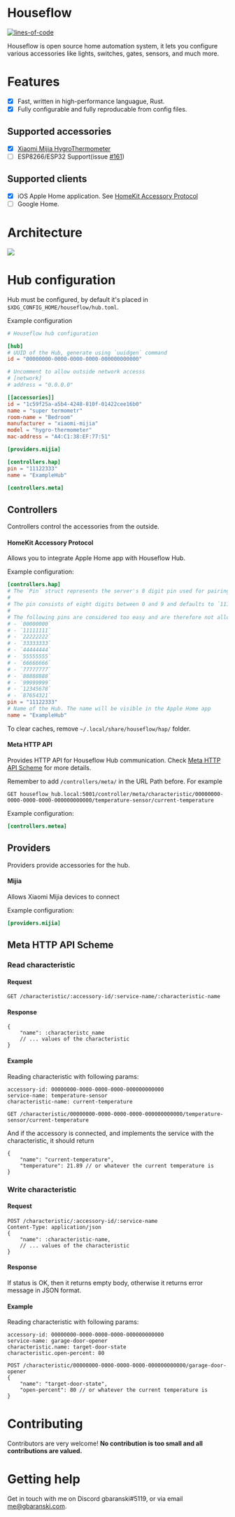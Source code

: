 # Houseflow

[![lines-of-code](https://img.shields.io/tokei/lines/github/gbaranski/houseflow)](https://github.com/gbaranski/houseflow)

Houseflow is open source home automation system, it lets you configure various accessories like lights, switches, gates, sensors, and much more.

# Features

- [x] Fast, written in high-performance languague, Rust.
- [x] Fully configurable and fully reproducable from config files.

## Supported accessories

- [X] [Xiaomi Mijia HygroThermometer](https://www.xiaomiproducts.nl/en/xiaomi-mijia-bluetooth-thermometer-and-hygrometer.html)
- [ ] ESP8266/ESP32 Support(issue [#161](https://github.com/gbaranski/houseflow/issues/161))

## Supported clients

- [X] iOS Apple Home application. See [HomeKit Accessory Protocol](#homekit-accessory-protocol)
- [ ] Google Home.

# Architecture

<img src="./docs/architecture.svg">

# Hub configuration

Hub must be configured, by default it's placed in `$XDG_CONFIG_HOME/houseflow/hub.toml`.

Example configuration

```toml
# Houseflow hub configuration

[hub]
# UUID of the Hub, generate using `uuidgen` command
id = "00000000-0000-0000-0000-000000000000"

# Uncomment to allow outside network accesss
# [network]
# address = "0.0.0.0"

[[accessories]]
id = "1c59f25a-a5b4-4248-810f-01422cee16b0"
name = "super termometr"
room-name = "Bedroom"
manufacturer = "xiaomi-mijia"
model = "hygro-thermometer"
mac-address = "A4:C1:38:EF:77:51"

[providers.mijia]

[controllers.hap]
pin = "11122333"
name = "ExampleHub"

[controllers.meta]
```

## Controllers

Controllers control the accessories from the outside.

#### HomeKit Accessory Protocol

Allows you to integrate Apple Home app with Houseflow Hub.

Example configuration:
```toml
[controllers.hap]
# The `Pin` struct represents the server's 8 digit pin used for pairing.
#
# The pin consists of eight digits between 0 and 9 and defaults to `11122333`.
#
# The following pins are considered too easy and are therefore not allowed:
# - `00000000`
# - `11111111`
# - `22222222`
# - `33333333`
# - `44444444`
# - `55555555`
# - `66666666`
# - `77777777`
# - `88888888`
# - `99999999`
# - `12345678`
# - `87654321`
pin = "11122333"
# Name of the Hub. The name will be visible in the Apple Home app
name = "ExampleHub"
```

To clear caches, remove `~/.local/share/houseflow/hap/` folder.

#### Meta HTTP API

Provides HTTP API for Houseflow Hub communication.
Check [Meta HTTP API Scheme](#meta-http-api-scheme) for more details.

Remember to add `/controllers/meta/` in the URL Path before. For example 
```
GET houseflow_hub.local:5001/controller/meta/characteristic/00000000-0000-0000-0000-000000000000/temperature-sensor/current-temperature
```

Example configuration:
```toml
[controllers.metea]
```

## Providers

Providers provide accessories for the hub.

#### Mijia

Allows Xiaomi Mijia devices to connect

Example configuration:

```toml
[providers.mijia]
```


## Meta HTTP API Scheme

### Read characteristic

#### Request
```
GET /characteristic/:accessory-id/:service-name/:characteristic-name
```

#### Response

```jsonc
{
    "name": :characteristc_name
    // ... values of the characteristic
}
```

#### Example

Reading characteristic with following params:
```
accessory-id: 00000000-0000-0000-0000-000000000000
service-name: temperature-sensor
characteristic-name: current-temperature
```

```http
GET /characteristic/00000000-0000-0000-0000-000000000000/temperature-sensor/current-temperature
```
And if the accessory is connected, and implements the service with the characteristic, it should return
```jsonc
{
    "name": "current-temperature",
    "temperature": 21.89 // or whatever the current temperature is
}
```

### Write characteristic

#### Request
```jsonc
POST /characteristic/:accessory-id/:service-name
Content-Type: application/json
{
    "name": :characteristic-name,
    // ... values of the characteristic
}
```

#### Response

If status is OK, then it returns empty body, otherwise it returns error message in JSON format.

#### Example

Reading characteristic with following params:
```
accessory-id: 00000000-0000-0000-0000-000000000000
service-name: garage-door-opener
characteristic.name: target-door-state
characteristic.open-percent: 80
```

```jsonc
POST /characteristic/00000000-0000-0000-0000-000000000000/garage-door-opener
{
    "name": "target-door-state",
    "open-percent": 80 // or whatever the current temperature is
}
```

# Contributing
Contributors are very welcome! **No contribution is too small and all contributions are valued.**

# Getting help
Get in touch with me on Discord gbaranski#5119, or via email me@gbaranski.com.
